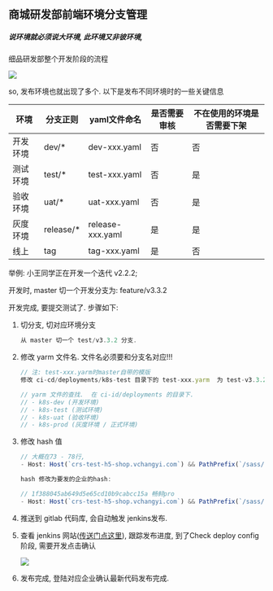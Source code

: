 ## 商城研发部前端环境分支管理



##### 说环境就必须说大环境, 此环境又非彼环境,

细品研发部整个开发阶段的流程

![](https://img-crs-test.vchangyi.com/goods16076742896690.png)

so, 发布环境也就出现了多个. 以下是发布不同环境时的一些关键信息

| 环境   | 分支正则      | yaml文件命名         | 是否需要审核 | 不在使用的环境是否需要下架 |
| ---- | --------- | ---------------- | ------ | ------------- |
| 开发环境 | dev/*     | dev-xxx.yaml     | 否      | 否             |
| 测试环境 | test/*    | test-xxx.yaml    | 否      | 是             |
| 验收环境 | uat/*     | uat-xxx.yaml     | 否      | 是             |
| 灰度环境 | release/* | release-xxx.yaml | 是      | 是             |
| 线上   | tag       | tag-xxx.yaml     | 是      | 否             |



举例:  小王同学正在开发一个迭代 v2.2.2;  

开发时, master 切一个开发分支为: feature/v3.3.2

开发完成, 要提交测试了. 步骤如下:

1. 切分支, 切对应环境分支

   ```js
   从 master 切一个 test/v3.3.2 分支.
   ```

2. 修改 yarm 文件名.  文件名必须要和分支名对应!!!

   ```js
   // 注: test-xxx.yarm时master自带的模版
   修改 ci-cd/deployments/k8s-test 目录下的 test-xxx.yarm  为 test-v3.3.2

   // yarm 文件的查找.  在 ci-id/deployments 的目录下.
   // - k8s-dev (开发环境) 
   // - k8s-test (测试环境)
   // - k8s-uat (验收环境)
   // - k8s-prod (灰度环境 / 正式环境)
   ```

3. 修改 hash 值

   ```js
   // 大概在73 - 78行, 
   - Host: Host(`crs-test-h5-shop.vchangyi.com`) && PathPrefix(`/sass/hash`)

   hash 修改为要发的企业的hash:

   // 1f388045ab649d5e65cd10b9cabcc15a 畅鲟pro
   - Host: Host(`crs-test-h5-shop.vchangyi.com`) && PathPrefix(`/sass/1f388045ab649d5e65cd10b9cabcc15a`)

   ```

4. 推送到 gitlab 代码库, 会自动触发 jenkins发布. 

5. 查看 jenkins 网站([传送门点这里](http://ci.tools.vchangyi.com/view/CRS/job/k8s/job/crs-ci-test-dev/)), 跟踪发布进度, 到了Check deploy config 阶段, 需要开发点击确认

   ![](https://img-crs-test.vchangyi.com/goods16077676472570.png)

6. 发布完成, 登陆对应企业确认最新代码发布完成.















